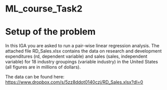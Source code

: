 # ML_course_Task2

# Setup of the problem
In this IGA you are asked to run a pair-wise linear regression analysis.
The attached file RD_Sales.xlsx contains the data on research and development expenditures (rd, dependent variable) and sales (sales, independent variable) for 18 industry groupings (variable industry) in the United States (all figures are in millions of dollars).

The data can be found here: https://www.dropbox.com/s/5zz8ddot0140czj/RD_Sales.xlsx?dl=0
